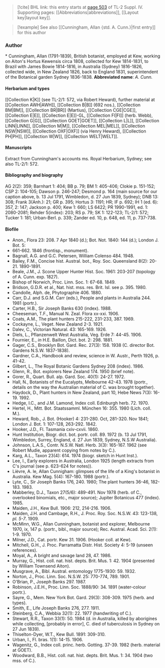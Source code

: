 > [!cite] BHL link: this entry starts at [page 503](https://www.biodiversitylibrary.org/page/33266180) of TL-2 Suppl. IV.
> Supporting pages: [[Abbreviations|abbreviations]], [[Layout key|layout key]].

> [!example] See also [[Cunningham, Allan {std. A. Cunn.}|first entry]] for this author

### Author

\* Cunningham, Allan (1791-1839), British botanist, employed at Kew, working on Aiton's Hortus Kewensis circa 1808, collected for Kew 1814-1831, to Brazil with James Bowie 1814-1816, in Australia (Sydney) 1816-1826, collected wide, in New Zealand 1826, back to England 1831, superintendent of the Botanical garden Sydney 1836-1838. 
**Abbreviated name**: *A. Cunn.*

#### Herbarium and types

[[Collection K|K]] (see TL-2/1: 572, via Robert Heward), further material at [[Collection AWH|AWH]], [[Collection B|B]] (692 nos.), [[Collection BM|BM]], [[Collection BR|BR]] (Martius), [[Collection CGE|CGE]], [[Collection E|E]], [[Collection E|E]]-GL, [[Collection FI|FI]] (herb. Webb), [[Collection G|G]], [[Collection GOET|GOET]], [[Collection L|L]], [[Collection LINN|LINN]], [[Collection M|M]], [[Collection MEL|MEL]], [[Collection NSW|NSW]], [[Collection OXF|OXF]] (via Henry Heward), [[Collection PH|PH]], [[Collection W|W]], [[Collection WELT|WELT]].

#### Manuscripts

Extract from Cunningham's accounts ms. Royal Herbarium, Sydney; see also TL-2/1: 572.

#### Bibliography and biography

AG 2(2): 359; Barnhart 1: 404; BB p. 79; BM 1: 405-406; Clokie p. 151-152; CSP 2: 104-105; Dawson p. 246-247; Desmond p. 164 (main source for our caption above, b. 13 Jul 1791, Wimbledon, d. 27 Jun 1839, Sydney); DNB 13: 308; Frank 3(Anh.): 21; GR p. 395; Hortus 3: 1191; HR; IF p. 692; IH 1 (ed. 6): 357, 2: 147; Jackson p. 400; Kew 1: 660; LS 6422; PR 1990-1991, ed. 1: 2080-2081; Rehder 5(index): 203; RS p. 79; SK 1: 122-123; TL-2/1: 572; Tucker 1: 181; Urban-Berl. p. 339; Zander ed. 10, p. 648, ed. 11, p. 737-738.

#### Biofile

- Anon., Flora 23: 208. 7 Apr 1840 (d.); Bot. Not. 1840: 144 (d.); London J. Bot. 5:
- 661-662. 1846 (frontisp., monument).
- Bagnall, A.G. and G.C. Petersen, William Colenso 484. 1948.
- Bailey, F.M., Concise hist. Austral. bot., Roy. Soc. Queensland 8(2): 20-21. 1890-1891.
- Beale, J.M., J. Scone Upper Hunter Hist. Soc. 1961: 203-207 (topology of A. Cunn. exp. 1827).
- Bishop of Norwich, Proc. Linn. Soc. 1: 67-68. 1849.
- Bridson, G.D.R. et al., Nat. hist. mss. res. Brit. Isl. see p. 395. 1980.
- Candolle, Alph. de, Phytographie 406. 1880.
- Carr, D.J. and S.G.M. Carr (eds.), People and plants in Australia 244. 1981 (portr.).
- Carter, H.B., Sir Joseph Banks 630 (index). 1988.
- Cheeseman, T.F., Manual N. Zeal. Flora xx-xxi. 1906.
- Coats, A.M., The plant hunters 215-222, 231-233, 387. 1969.
- Cockayne, L., Veget. New Zealand 2-3. 1921.
- Dalev, C., Victorian Natural. 43: 165-169. 1926.
- Diels, L., Pflanzenwelt West Australia, Veg. Erde 7: 44-45. 1906.
- Fournier, E., *in* H.E. Baillon, Dict. bot. 2: 298. 1881.
- Gager, C.S., Brooklyn Bot. Gard. Rec. 27(3): 158. 1938 (C. director Bot. Gardens N.S.W. 1837-1838).
- Gardner, C.A., Handbook and review, science in W. Austr., Perth 1926, p. 41-42.
- Gilbert, L., The Royal Botanic Gardens Sydney 208 (index). 1986.
- Glenn, R., Bot. explorers New Zealand 174. 1950 (brief note).
- Gorer, R., Quart. Bull. alp. Gard. Soc. 40(1): 24-27. 1972.
- Hall, N., Botanists of the Eucalypts, Melbourne 42-43. 1978 (portr., details on the way the Australian material of C. was brought together).
- Haydock, D., Plant hunters in New Zealand, part 10, Hebe News 7(3): 16-19. 1992.
- Hedge, I.C., and J.M. Lamond, Index coll. Edinburgh herb. 72. 1970.
- Hertel, H., Mitt. Bot. Staatssamml. München 16: 355. 1980 (Lich. coll. M.).
- Heward, Rob., J. Bot. (Hooker) 4: 231-280. Oct, 281-320. Nov 1841; London J. Bot. 1: 107-128, 263-292. 1842.
- Hooker, J.D., Fl. Tasmania cxiv-cxvii. 1860.
- Hunt Institution, Biogr. dict. bot. portr. coll. 89. 1972 (b. 13 Jul 1791, Wimbledon, Surrey, England, d. 27 Jun 1839, Sydney, N.S.W Australia).
- Johnson, L.A.S., Contr. N.S.W. Natl. Herb. 3(3): 165-167. 1962 (see Robert Mudie, apparent copying from notes by C.).
- Karg, A.L., Taxon 23(4): 614. 1974 (biogr. sketch in Hunt Inst.).
- Lee, I., Early explorers in Australia, London 1925 (length extracts from C's journal (see p. 623-624 for notes)).
- Lièvre, A. le, Allan Cunnigham: glimpses of the life of a King's botanist in Australia. Kew Mag. 5(4): 167-180. 1988 (portr.).
- Lyte, C., Sir Joseph Banks 176, 240. 1980; The plant hunters 36-46, 182-183. 1983.
- Mabberley, D.J., Taxon 27(5/6): 489-491. Nov 1978 (herb. of C., overlooked binomials, etc., major source); Jupiter Botanicus 477 (index). 1985.
- Maiden, J.H., Kew Bull. 1906: 212, 214-216. 1906.
- Maiden, J.H. and Cambage, R.H., J. Proc. Roy. Soc. N.S.W. 43: 123-138, *pl. 5-7*. 1909.
- McMinn, W.G., Allan Cunningham, botanist and explorer, Melbourne 1970, ix, 147 p. (portr., bibl., major source); Rec. Austral. Acad. Sci. 2(1): 1-9. 1970.
- Milner, J.D., Cat. portr. Kew 31. 1906. (Hooker coll. at Kew).
- Mitchell, G.H., J. Proc. Parramatta Distr. Hist. Society 4: 5-19 (unseen references).
- Moyal, A., A bright and savage land 28, 47. 1986.
- Murray, G., Hist. coll. nat. hist. depts. Brit. Mus. 1: 42. 1904 (presented by William Townsend Aiton).
- Musgrave, A., Bibl. Austral. entomology 1775-1930: 59. 1932.
- Norton, J., Proc. Linn. Soc. N.S.W. 25: 770-774, 789. 1901.
- O'Brian, P., Joseph Banks 297. 1987.
- Robinson, J.E.H., Proc. Linn. Soc. 1888/90: 34. 1891 (water-colour portr.).
- Sayre, G., Mem. New York Bot. Gard. 29(3): 308-309. 1975 (herb. and types).
- Smith, E., Life Joseph Banks 276, 277. 1911.
- Steinberg, C.A., Webbia 32(1): 22. 1977 (handwriting of C.).
- Stewart, R.R., Taxon 33(1): 50. 1984 (d. in Australia, killed by aborigines while collecting, \[probably in error\], C. died of tuberculosis in Sydney on 27 Jun 1839).
- Thiselton-Dyer, W.T., Kew Bull. 1891: 309-310.
- Urban, I., Fl. bras. 1(1): 14-15. 1906.
- Wagenitz, G., Index coll. princ. herb. Gotting. 37-39. 1982 (herb. material at GOET).
- Woodward, B.B., Hist. coll. nat. hist. depts. Brit. Mus. 1: 34. 1904 (two mss. of C.).

